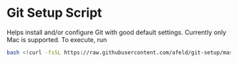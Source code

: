 # Git Setup Script

Helps install and/or configure Git with good default settings. Currently only Mac is supported. To execute, run

```bash
bash <(curl -fsSL https://raw.githubusercontent.com/afeld/git-setup/master/setup.sh)
```
